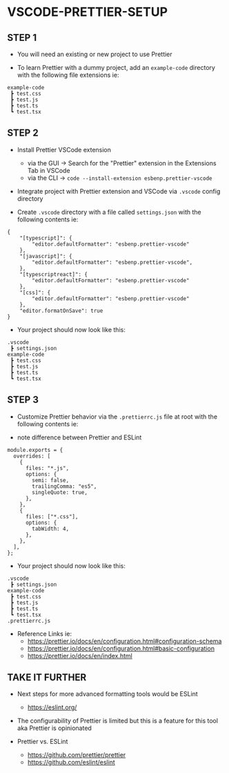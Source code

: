# VSCODE-PRETTIER-SETUP

## STEP 1

- You will need an existing or new project to use Prettier

- To learn Prettier with a dummy project, add an `example-code` directory with the following file extensions ie:

```
example-code
 ┣ test.css
 ┣ test.js
 ┣ test.ts
 ┗ test.tsx
```

## STEP 2

- Install Prettier VSCode extension
    * via the GUI -> Search for the "Prettier" extension in the Extensions Tab in VSCode
    * via the CLI ->  `code --install-extension esbenp.prettier-vscode`

- Integrate project with Prettier extension and VSCode via `.vscode` config directory

- Create `.vscode` directory with a file called `settings.json` with the following contents ie:

```
{
    "[typescript]": {
        "editor.defaultFormatter": "esbenp.prettier-vscode"
    },
    "[javascript]": {
        "editor.defaultFormatter": "esbenp.prettier-vscode",
    },
    "[typescriptreact]": {
        "editor.defaultFormatter": "esbenp.prettier-vscode"
    },
    "[css]": {
        "editor.defaultFormatter": "esbenp.prettier-vscode"
    },
    "editor.formatOnSave": true
}
```

- Your project should now look like this:

```
.vscode
 ┣ settings.json
example-code
 ┣ test.css
 ┣ test.js
 ┣ test.ts
 ┗ test.tsx
```

## STEP 3

- Customize Prettier behavior via the `.prettierrc.js` file at root with the following contents ie:

- note difference between Prettier and ESLint

```
module.exports = {
  overrides: [
    {
      files: "*.js",
      options: {
        semi: false,
        trailingComma: "es5",
        singleQuote: true,
      },
    },
    {
      files: ["*.css"],
      options: {
        tabWidth: 4,
      },
    },
  ],
};
```

- Your project should now look like this:

```
.vscode
 ┣ settings.json
example-code
 ┣ test.css
 ┣ test.js
 ┣ test.ts
 ┗ test.tsx
.prettierrc.js
```

- Reference Links ie:
    * https://prettier.io/docs/en/configuration.html#configuration-schema
    * https://prettier.io/docs/en/configuration.html#basic-configuration
    * https://prettier.io/docs/en/index.html

## TAKE IT FURTHER

- Next steps for more advanced formatting tools would be ESLint
    * https://eslint.org/

- The configurability of Prettier is limited but this is a feature for this tool aka Prettier is opinionated

- Prettier vs. ESLint
    * https://github.com/prettier/prettier
    * https://github.com/eslint/eslint
